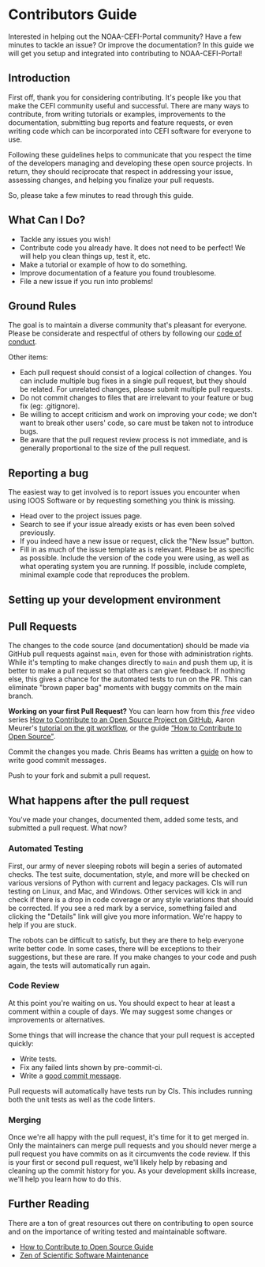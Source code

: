 # Contributors Guide

Interested in helping out the NOAA-CEFI-Portal community?
Have a few minutes to tackle an issue? Or improve the documentation?
In this guide we will get you setup and integrated into contributing to NOAA-CEFI-Portal!

## Introduction

First off, thank you for considering contributing.
It's people like you that make the CEFI community useful and successful.
There are many ways to contribute,
from writing tutorials or examples,
improvements to the documentation,
submitting bug reports and feature requests,
or even writing code which can be incorporated into CEFI software for everyone to use.

Following these guidelines helps to communicate that you respect the time of the developers managing and developing these open source projects.
In return,
they should reciprocate that respect in addressing your issue,
assessing changes,
and helping you finalize your pull requests.

So, please take a few minutes to read through this guide.

## What Can I Do?

* Tackle any issues you wish!
* Contribute code you already have. It does not need to be perfect! We will help you clean
  things up, test it, etc.
* Make a tutorial or example of how to do something.
* Improve documentation of a feature you found troublesome.
* File a new issue if you run into problems!

## Ground Rules

The goal is to maintain a diverse community that's pleasant for everyone. Please
be considerate and respectful of others by following our
[code of conduct](https://github.com/ioos/.github/blob/main/CODE_OF_CONDUCT.md).

Other items:

* Each pull request should consist of a logical collection of changes.
  You can include multiple bug fixes in a single pull request,
  but they should be related.
  For unrelated changes, please submit multiple pull requests.
* Do not commit changes to files that are irrelevant to your feature or bug fix
  (eg: .gitignore).
* Be willing to accept criticism and work on improving your code; we don't want
  to break other users' code, so care must be taken not to introduce bugs.
* Be aware that the pull request review process is not immediate, and is
  generally proportional to the size of the pull request.

## Reporting a bug

The easiest way to get involved is to report issues you encounter when using IOOS Software or by
requesting something you think is missing.

* Head over to the project issues page.
* Search to see if your issue already exists or has even been solved previously.
* If you indeed have a new issue or request, click the "New Issue" button.
* Fill in as much of the issue template as is relevant. Please be as specific as possible.
  Include the version of the code you were using, as well as what operating system you
  are running. If possible, include complete, minimal example code that reproduces the problem.

## Setting up your development environment

## Pull Requests

The changes to the code source (and documentation)
should be made via GitHub pull requests against ``main``,
even for those with administration rights.
While it's tempting to make changes directly to ``main`` and push them up,
it is better to make a pull request so that others can give feedback.
If nothing else,
this gives a chance for the automated tests to run on the PR.
This can eliminate "brown paper bag" moments with buggy commits on the main branch.


**Working on your first Pull Request?** You can learn how from this *free* video series
[How to Contribute to an Open Source Project on GitHub](https://egghead.io/courses/how-to-contribute-to-an-open-source-project-on-github),
Aaron Meurer's [tutorial on the git workflow](https://www.asmeurer.com/git-workflow/), or the
guide [“How to Contribute to Open Source"](https://opensource.guide/how-to-contribute/).

Commit the changes you made. Chris Beams has written a [guide](https://cbea.ms/git-commit/)
on how to write good commit messages.

Push to your fork and submit a pull request.

## What happens after the pull request

You've made your changes, documented them, added some tests, and submitted a pull request.
What now?

### Automated Testing

First, our army of never sleeping robots will begin a series of automated checks.
The test suite,
documentation,
style,
and more will be checked on various versions of Python with current and legacy packages.
CIs will run testing on Linux, and Mac, and Windows.
Other services will kick in and check if there is a drop in code coverage
or any style variations that should be corrected.
If you see a red mark by a service,
something failed and clicking the "Details" link will give you more information.
We're happy to help if you are stuck.

The robots can be difficult to satisfy, but they are there to help everyone write better code.
In some cases, there will be exceptions to their suggestions, but these are rare. If you make
changes to your code and push again, the tests will automatically run again.

### Code Review

At this point you're waiting on us. You should expect to hear at least a comment within a
couple of days. We may suggest some changes or improvements or alternatives.

Some things that will increase the chance that your pull request is accepted quickly:

* Write tests.
* Fix any failed lints shown by pre-commit-ci.
* Write a [good commit message](https://tbaggery.com/2008/04/19/a-note-about-git-commit-messages.html).

Pull requests will automatically have tests run by CIs.
This includes running both the unit tests as well as the code linters.

### Merging

Once we're all happy with the pull request, it's time for it to get merged in. Only the
maintainers can merge pull requests and you should never merge a pull request you have commits
on as it circumvents the code review. If this is your first or second pull request, we'll
likely help by rebasing and cleaning up the commit history for you. As your development skills
increase, we'll help you learn how to do this.

## Further Reading

There are a ton of great resources out there on contributing to open source and on the
importance of writing tested and maintainable software.

* [How to Contribute to Open Source Guide](https://opensource.guide/how-to-contribute/)
* [Zen of Scientific Software Maintenance](https://jrleeman.github.io/ScientificSoftwareMaintenance/)
